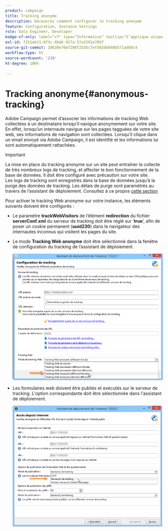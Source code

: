 ```yaml
---
product: campaign
title: Tracking anonyme
description: Découvrez comment configurer le tracking anonyme
feature: Configuration, Instance Settings
role: Data Engineer, Developer
badge-v7-only: label="v7" type="Informative" tooltip="S’applique uniquement à Campaign Classic v7"
exl-id: f251eb21-0f3c-4b46-927a-57a3291e705f
source-git-commit: 28638e76bf286f253bc7efd02db848b571ad88c4
workflow-type: ht
source-wordcount: '219'
ht-degree: 100%

---
```


# Tracking anonyme{#anonymous-tracking}

Adobe Campaign permet d’associer les informations de tracking Web collectées à un destinataire lorsqu’il navigue anonymement sur votre site. En effet, lorsqu’un internaute navigue sur les pages tagguées de votre site web, ses informations de navigation sont collectées. Lorsqu’il clique dans un email envoyé via Adobe Campaign, il est identifié et les informations lui sont automatiquement rattachées.

>[!IMPORTANT]
>
>La mise en place du tracking anonyme sur un site peut entraîner la collecte de très nombreux logs de tracking, et affecter le bon fonctionnement de la base de données. Il doit être configuré avec précaution sur votre site.\
>Les logs de tracking sont enregistrés dans la base de données jusqu’à la purge des données de tracking. Les délais de purge sont paramétrés au travers de l’assistant de déploiement. Consultez à ce propos [cette section](../../installation/using/deploying-an-instance.md#purging-data)

Pour activer le tracking Web anonyme sur votre instance, les éléments suivants doivent être configurés :

* Le paramètre **trackWebVisitors** de l’élément **redirection** du fichier **serverConf.xml** du serveur de tracking doit être réglé sur ‘**true**’, afin de poser un cookie permanent (**uuid230**) dans le navigateur des internautes inconnus qui visitent les pages du site.
* Le mode **Tracking Web anonyme** doit être sélectionné dans la fenêtre de configuration du tracking de l’assistant de déploiement.

  ![](assets/webtracking_anonymous_set.png)

* Les formulaires web doivent être publiés et exécutés sur le serveur de tracking. L&#39;option correspondante doit être sélectionnée dans l&#39;assistant de déploiement.

  ![](assets/webtracking_publication_set_for_webapps.png)
